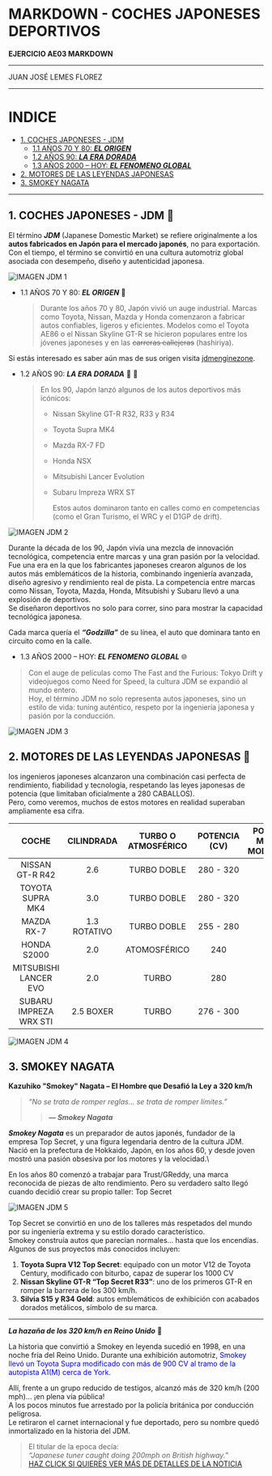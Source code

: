 # MARKDOWN - COCHES JAPONESES DEPORTIVOS

**EJERCICIO AE03 MARKDOWN**
___

JUAN JOSÉ LEMES FLOREZ
___

# INDICE 

  - [1. COCHES JAPONESES - JDM](#1-COCHES-JAPONESES---JDM)
    - [1.1 AÑOS 70 Y 80: ***EL ORIGEN***](#11-AÑOS-70-Y-80-EL-ORIGEN)
    - [1.2 AÑOS 90: ***LA ERA DORADA***](#12-AÑOS-90-LA-ERA-DORADA)
    - [1.3 AÑOS 2000 – HOY: ***EL FENOMENO GLOBAL***](#13-AÑOS-2000-–-HOY-EL-FENOMENO-GLOBAL)
  - [2. MOTORES DE LAS LEYENDAS JAPONESAS](#2-MOTORES-DE-LAS-LEYENDAS-JAPONESAS)
  - [3. SMOKEY NAGATA](#3-SMOKEY-NAGATA)
___
<!-- SE PROCEDE A INSERTAR EL CONTENIDO E IMAGENES -->
## 1. COCHES JAPONESES - JDM &#128308;

El término ***JDM*** (Japanese Domestic Market) se refiere originalmente a los **autos fabricados en Japón para el mercado japonés**, no para exportación.
Con el tiempo, el término se convirtió en una cultura automotriz global asociada con desempeño, diseño y autenticidad japonesa.

![IMAGEN JDM 1](https://img.freepik.com/foto-gratis/auto-anime-ciudad_23-2151711005.jpg?semt=ais_hybrid&w=740&q=80)

+ 1.1 AÑOS 70 Y 80: ***EL ORIGEN*** &#128204;
  
  >Durante los años 70 y 80, Japón vivió un auge industrial. Marcas como Toyota, Nissan, Mazda y Honda comenzaron a fabricar autos confiables, ligeros y eficientes.
Modelos como el Toyota AE86 o el Nissan Skyline GT-R se hicieron populares entre los jóvenes japoneses y en las ~~carreras callejeras~~ (hashiriya).


Si estás interesado es saber aún mas de sus origen visita [jdmenginezone](https://jdmenginezone.com/es/blogs/jdm-car-culture/the-history-of-jdm-car-culture-how-it-all-began?srsltid=AfmBOorYfiS9awIPc0bgOrkA8DW17IVaKes6aGXt1VaEgjvmm5SxNuWT).
  
+ 1.2 AÑOS 90: ***LA ERA DORADA*** &#128663; &#128168; 

  >En los 90, Japón lanzó algunos de los autos deportivos más icónicos:
  >
  > + Nissan Skyline GT-R R32, R33 y R34
  > + Toyota Supra MK4
  > + Mazda RX-7 FD
  > + Honda NSX
  > + Mitsubishi Lancer Evolution
  > + Subaru Impreza WRX ST
  >
  >   Estos autos dominaron tanto en calles como en competencias (como el Gran Turismo, el WRC y el D1GP de drift).
  >
  >
  

![IMAGEN JDM 2](https://images.unsplash.com/photo-1605907153179-8b364644a241?ixlib=rb-4.1.0&ixid=M3wxMjA3fDB8MHxzZWFyY2h8Mnx8amRtfGVufDB8fDB8fHww&fm=jpg&q=60&w=3000)



Durante la década de los 90, Japón vivía una mezcla de innovación tecnológica, competencia entre marcas y una gran pasión por la velocidad.\
Fue una era en la que los fabricantes japoneses crearon algunos de los autos más emblemáticos de la historia, combinando ingeniería avanzada, diseño agresivo y rendimiento real de pista. La competencia entre marcas como Nissan, Toyota, Mazda, Honda, Mitsubishi y Subaru llevó a una explosión de deportivos.\
Se diseñaron deportivos no solo para correr, sino para mostrar la capacidad tecnológica japonesa.

Cada marca quería el ***“Godzilla”*** de su línea, el auto que dominara tanto en circuito como en la calle.


+ 1.3 AÑOS 2000 – HOY: ***EL FENOMENO GLOBAL*** &#127760;

> Con el auge de películas como The Fast and the Furious: Tokyo Drift y videojuegos como Need for Speed, la cultura JDM se expandió al mundo entero.\
Hoy, el término JDM no solo representa autos japoneses, sino un estilo de vida: tuning auténtico, respeto por la ingeniería japonesa y pasión por la conducción.
>


![IMAGEN JDM 3](https://media.revistagq.com/photos/639c782b5b76ff7b472a52b2/16:9/w_2560%2Cc_limit/Need-For-Speed-Unbound.jpeg)


## 2. MOTORES DE LAS LEYENDAS JAPONESAS &#128297;

los ingenieros japoneses alcanzaron una combinación casi perfecta de rendimiento, fiabilidad y tecnología, respetando las leyes japonesas de potencia (que limitaban oficialmente a 280 CABALLOS).\
Pero, como veremos, muchos de estos motores en realidad superaban ampliamente esa cifra.

<!-- CREACIÓN DE TABLA -->
| COCHE | CILINDRADA | TURBO O ATMOSFÉRICO | POTENCIA (CV) | POTENCIA MAXIMA MODIFICADA |
| :---: | :--------: | :-----------------: | :-----------: | :------------------------: |
| NISSAN GT-R R42 | 2.6 | TURBO DOBLE | 280 - 320 | 800 |
| TOYOTA SUPRA MK4 | 3.0 | TURBO DOBLE | 280 - 320 | 1000 |
| MAZDA RX-7 | 1.3 ROTATIVO | TURBO DOBLE | 255 - 280 | 600 |
| HONDA S2000 | 2.0 | ATOMOSFÉRICO | 240 | 300 |
| MITSUBISHI LANCER EVO | 2.0 | TURBO | 280 | 600 |
| SUBARU IMPREZA WRX STI | 2.5 BOXER | TURBO | 276 - 300 | 450 |

![IMAGEN JDM 4](https://backiee.com/static/wallpapers/1000x563/294612.jpg)


## 3. SMOKEY NAGATA 

**Kazuhiko "Smokey" Nagata – El Hombre que Desafió la Ley a 320 km/h**
>*“No se trata de romper reglas… se trata de romper límites.”*
>> ***— Smokey Nagata***


***Smokey Nagata*** es un preparador de autos japonés, fundador de la empresa Top Secret, y una figura legendaria dentro de la cultura JDM.\
Nació en la prefectura de Hokkaido, Japón, en los años 60, y desde joven mostró una pasión obsesiva por los motores y la velocidad.\

En los años 80 comenzó a trabajar para Trust/GReddy, una marca reconocida de piezas de alto rendimiento.
Pero su verdadero salto llegó cuando decidió crear su propio taller: Top Secret

![IMAGEN JDM 5](https://static.wikia.nocookie.net/automobile/images/b/b4/Smokey_nagata.jpg/revision/latest?cb=20210916072112)

Top Secret se convirtió en uno de los talleres más respetados del mundo por su ingeniería extrema y su estilo dorado característico.\
Smokey construía autos que parecían normales… hasta que los encendías.
Algunos de sus proyectos más conocidos incluyen:
1. **Toyota Supra V12 Top Secret**: equipado con un motor V12 de Toyota Century, modificado con biturbo, capaz de superar los 1000 CV
2. **Nissan Skyline GT-R “Top Secret R33”**: uno de los primeros GT-R en romper la barrera de los 300 km/h.
3. **Silvia S15 y R34 Gold**: autos emblemáticos de exhibición con acabados dorados metálicos, símbolo de su marca.
___

***La hazaña de los 320 km/h en Reino Unido*** &#128659;

La historia que convirtió a Smokey en leyenda sucedió en 1998, en una noche fría del Reino Unido.
Durante una exhibición automotriz, <span style="color:blue">Smokey llevó un Toyota Supra modificado con más de 900 CV al tramo de la autopista A1(M) cerca de York.</span>


Allí, frente a un grupo reducido de testigos, alcanzó más de 320 km/h (200 mph)… ¡en plena vía pública!\
A los pocos minutos fue arrestado por la policía británica por conducción peligrosa.\
Le retiraron el carnet internacional y fue deportado, pero su nombre quedó inmortalizado en la historia del JDM.
>El titular de la epoca decía:\
>*“Japanese tuner caught doing 200mph on British highway.”*\
>[HAZ CLICK SI QUIERES VER MÁS DE DETALLES DE LA NOTICIA](https://www.diariomotor.com/noticia/reino-unido-smokey-nagata-toyota-supra/)

